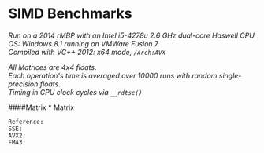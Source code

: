 SIMD Benchmarks
===============
*Run on a 2014 rMBP with an Intel i5-4278u 2.6 GHz dual-core Haswell CPU.*  
*OS: Windows 8.1 running on VMWare Fusion 7.*  
*Compiled with VC++ 2012: x64 mode, `/Arch:AVX`*  

*All Matrices are 4x4 floats.*  
*Each operation's time is averaged over 10000 runs with random single-precision floats.*  
*Timing in CPU clock cycles via `__rdtsc()`*  


####Matrix * Matrix  
```
Reference:  
SSE:  
AVX2:  
FMA3:  
```